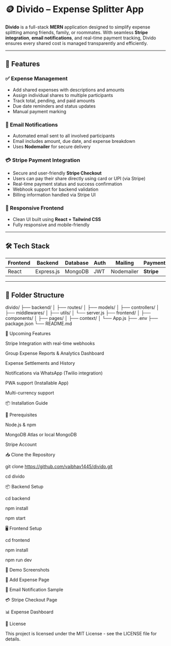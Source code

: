 # 🪙 Divido – Expense Splitter App

**Divido** is a full-stack **MERN** application designed to simplify expense splitting among friends, family, or roommates. With seamless **Stripe integration**, **email notifications**, and real-time payment tracking, Divido ensures every shared cost is managed transparently and efficiently.

---

## 🚀 Features

### ✅ Expense Management
- Add shared expenses with descriptions and amounts
- Assign individual shares to multiple participants
- Track total, pending, and paid amounts
- Due date reminders and status updates
- Manual payment marking

### 📧 Email Notifications
- Automated email sent to all involved participants
- Email includes amount, due date, and expense breakdown
- Uses **Nodemailer** for secure delivery

### 💳 Stripe Payment Integration
- Secure and user-friendly **Stripe Checkout**
- Users can pay their share directly using card or UPI (via Stripe)
- Real-time payment status and success confirmation
- Webhook support for backend validation
- Billing information handled via Stripe UI

### 📱 Responsive Frontend
- Clean UI built using **React + Tailwind CSS**
- Fully responsive and mobile-friendly

---

## 🛠️ Tech Stack

| Frontend      | Backend     | Database | Auth       | Mailing     | Payments     |
|---------------|-------------|----------|------------|-------------|--------------|
| React         | Express.js  | MongoDB  | JWT        | Nodemailer  | **Stripe**   |

---

## 📁 Folder Structure

divido/
├── backend/
│ ├── routes/
│ ├── models/
│ ├── controllers/
│ ├── middlewares/
│ ├── utils/
│ └── server.js
├── frontend/
│ ├── components/
│ ├── pages/
│ ├── context/
│ └── App.js
├── .env
├── package.json
└── README.md

🔮 Upcoming Features
 
 Stripe Integration with real-time webhooks

 Group Expense Reports & Analytics Dashboard

 Expense Settlements and History

 Notifications via WhatsApp (Twilio integration)

 PWA support (Installable App)

 Multi-currency support

📦 Installation Guide

🔧 Prerequisites

Node.js & npm

MongoDB Atlas or local MongoDB

Stripe Account

📥 Clone the Repository

git clone https://github.com/vaibhav1445/divido.git

cd divido

📦 Backend Setup

cd backend

npm install

npm start


🖥️ Frontend Setup

cd frontend

npm install

npm run dev

📸 Demo Screenshots

🧾 Add Expense Page

📧 Email Notification Sample

💳 Stripe Checkout Page

📊 Expense Dashboard


📄 License

This project is licensed under the MIT License - see the LICENSE file for details.
